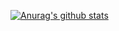 [![Anurag's github stats](https://github-readme-stats.vercel.app/api?username=diguacheng)](https://github.com/anuraghazra/github-readme-stats)
